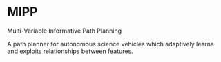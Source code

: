 # MIPP
Multi-Variable Informative Path Planning

A path planner for autonomous science vehicles which adaptively learns and exploits relationships between features.
